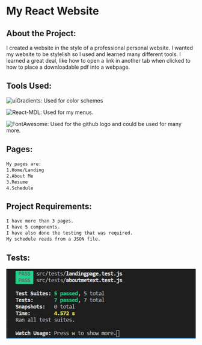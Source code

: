 # My React Website

## About the Project:

I created a website in the style of a professional personal website. I wanted my website to be stylelish so I used and learned many different tools. I learned a great deal, like how to open a link in another tab when clicked to how to place a downloadable pdf into a webpage.
## Tools Used:
![uiGradients](https://uigradients.com/): Used for color schemes

![React-MDL](https://tleunen.github.io/react-mdl/): Used for my menus.

![FontAwesome](fontawesome.com/): Used for the github logo and could be used for many more.
## Pages:
    My pages are: 
    1.Home/Landing
    2.About Me
    3.Resume
    4.Schedule
## Project Requirements:
    I have more than 3 pages.
    I have 5 components.
    I have also done the testing that was required.
    My schedule reads from a JSON file.

## Tests:
![Tests](https://raw.githubusercontent.com/dtaylor6306/dtaylor6306.github.io/master/public/images/testsPassed.png)



